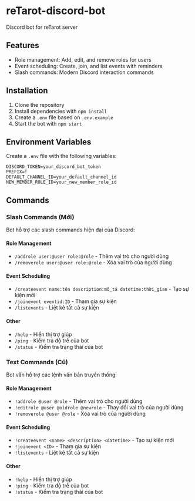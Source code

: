 # reTarot-discord-bot
Discord bot for reTarot server

## Features
- Role management: Add, edit, and remove roles for users
- Event scheduling: Create, join, and list events with reminders
- Slash commands: Modern Discord interaction commands

## Installation
1. Clone the repository
2. Install dependencies with `npm install`
3. Create a `.env` file based on `.env.example`
4. Start the bot with `npm start`

## Environment Variables
Create a `.env` file with the following variables:
```
DISCORD_TOKEN=your_discord_bot_token
PREFIX=!
DEFAULT_CHANNEL_ID=your_default_channel_id
NEW_MEMBER_ROLE_ID=your_new_member_role_id
```

## Commands

### Slash Commands (Mới)
Bot hỗ trợ các slash commands hiện đại của Discord:

#### Role Management
- `/addrole user:@user role:@role` - Thêm vai trò cho người dùng
- `/removerole user:@user role:@role` - Xóa vai trò của người dùng

#### Event Scheduling
- `/createevent name:tên description:mô_tả datetime:thời_gian` - Tạo sự kiện mới
- `/joinevent eventid:ID` - Tham gia sự kiện
- `/listevents` - Liệt kê tất cả sự kiện

#### Other
- `/help` - Hiển thị trợ giúp
- `/ping` - Kiểm tra độ trễ của bot
- `/status` - Kiểm tra trạng thái của bot

### Text Commands (Cũ)
Bot vẫn hỗ trợ các lệnh văn bản truyền thống:

#### Role Management
- `!addrole @user @role` - Thêm vai trò cho người dùng
- `!editrole @user @oldrole @newrole` - Thay đổi vai trò của người dùng
- `!removerole @user @role` - Xóa vai trò của người dùng

#### Event Scheduling
- `!createevent <name> <description> <datetime>` - Tạo sự kiện mới
- `!joinevent <ID>` - Tham gia sự kiện
- `!listevents` - Liệt kê tất cả sự kiện

#### Other
- `!help` - Hiển thị trợ giúp
- `!ping` - Kiểm tra độ trễ của bot
- `!status` - Kiểm tra trạng thái của bot
